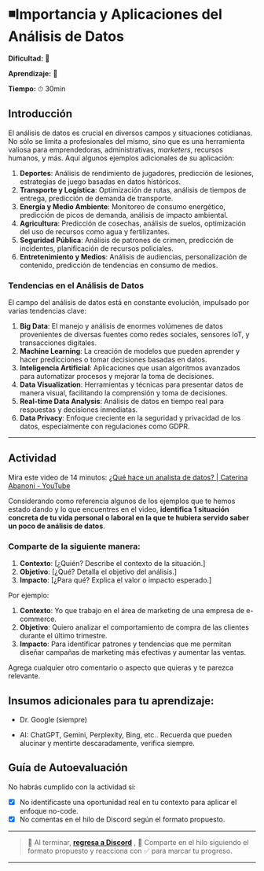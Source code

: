 # ◾Importancia y Aplicaciones del Análisis de Datos

**Dificultad:** 🌻

**Aprendizaje:** 🍯

**Tiempo:** ⏱ 30min

## Introducción

El análisis de datos es crucial en diversos campos y situaciones cotidianas. No sólo se limita a profesionales del mismo, sino que es una herramienta valiosa para emprendedoras, administrativas, *marketers*, recursos humanos, y más. Aquí algunos ejemplos adicionales de su aplicación:

1. **Deportes**: Análisis de rendimiento de jugadores, predicción de lesiones, estrategias de juego basadas en datos históricos.
2. **Transporte y Logística**: Optimización de rutas, análisis de tiempos de entrega, predicción de demanda de transporte.
3. **Energía y Medio Ambiente**: Monitoreo de consumo energético, predicción de picos de demanda, análisis de impacto ambiental.
4. **Agricultura**: Predicción de cosechas, análisis de suelos, optimización del uso de recursos como agua y fertilizantes.
5. **Seguridad Pública**: Análisis de patrones de crimen, predicción de incidentes, planificación de recursos policiales.
6. **Entretenimiento y Medios**: Análisis de audiencias, personalización de contenido, predicción de tendencias en consumo de medios.

### Tendencias en el Análisis de Datos

El campo del análisis de datos está en constante evolución, impulsado por varias tendencias clave:

1. **Big Data**: El manejo y análisis de enormes volúmenes de datos provenientes de diversas fuentes como redes sociales, sensores IoT, y transacciones digitales.
2. **Machine Learning**: La creación de modelos que pueden aprender y hacer predicciones o tomar decisiones basadas en datos.
3. **Inteligencia Artificial**: Aplicaciones que usan algoritmos avanzados para automatizar procesos y mejorar la toma de decisiones.
4. **Data Visualization**: Herramientas y técnicas para presentar datos de manera visual, facilitando la comprensión y toma de decisiones.
5. **Real-time Data Analysis**: Análisis de datos en tiempo real para respuestas y decisiones inmediatas.
6. **Data Privacy**: Enfoque creciente en la seguridad y privacidad de los datos, especialmente con regulaciones como GDPR.

---

## Actividad

Mira este video de 14 minutos: [¿Qué hace un analista de datos? | Caterina Abanoni - YouTube](https://www.youtube.com/watch?v=pFbNK-S79qM)

Considerando como referencia algunos de los ejemplos que te hemos estado dando y lo que encuentres en el video, **identifica 1 situación concreta de tu vida personal o laboral en la que te hubiera servido saber un poco de análisis de datos**. 

### **Comparte de la siguiente manera:**

1. **Contexto**: [¿Quién? Describe el contexto de la situación.]
2. **Objetivo**: [¿Qué? Detalla el objetivo del análisis.]
3. **Impacto**: [¿Para qué? Explica el valor o impacto esperado.]

Por ejemplo:

1. **Contexto**: Yo que trabajo en el área de marketing de una empresa de e-commerce.
2. **Objetivo**: Quiero analizar el comportamiento de compra de las clientes durante el último trimestre.
3. **Impacto**: Para identificar patrones y tendencias que me permitan diseñar campañas de marketing más efectivas y aumentar las ventas.

Agrega cualquier otro comentario o aspecto que quieras y te parezca relevante.

## Insumos adicionales para tu aprendizaje:

- Dr. Google (siempre)

- AI: ChatGPT, Gemini, Perplexity, Bing, etc.. Recuerda que pueden alucinar y mentirte descaradamente, verifica siempre.

## Guía de Autoevaluación

No habrás cumplido con la actividad si:

- [x] No identificaste una oportunidad real en tu contexto para aplicar el enfoque no-code.
- [x] No comentas en el hilo de Discord según el formato propuesto.

---

> :mega: Al terminar, [**regresa a Discord**](https://discord.com/channels/1209273049304666113/1253005244103917679) , 💬 Comparte en el hilo siguiendo el formato propuesto y reacciona con ✅ para marcar tu progreso.

---
